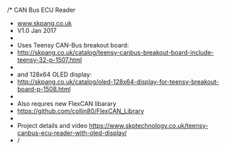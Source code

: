 /* CAN Bus ECU Reader
 * www.skpang.co.uk
 * V1.0 Jan 2017
 *   
 * Uses Teensy CAN-Bus breakout board:
 * http://skpang.co.uk/catalog/teensy-canbus-breakout-board-include-teensy-32-p-1507.html
 * 
 * and 128x64 OLED display:
 * http://skpang.co.uk/catalog/oled-128x64-display-for-teensy-breakout-board-p-1508.html
 * 
 * Also requres new FlexCAN libarary
 * https://github.com/collin80/FlexCAN_Library
 * 
 * Project details and video https://www.skptechnology.co.uk/teensy-canbus-ecu-reader-with-oled-display/ 
 * /

